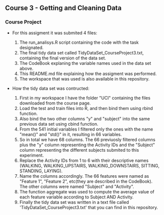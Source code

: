 ## Course 3 - Getting and Cleaning Data

### Course Project

* For this assigment it was submited 4 files: 
	1) The run_analisys.R script containing the code with the task designated.
	2) The final tidy data set called TidyDataSet_CourseProject3.txt, containing the final version of the data set.
	3) The CodeBook explaning the variable names used in the data set above.
	4) This README.md file explaining how the assigment was performed.
	5) The workspace that was used is also available in this repository.
	
* How the tidy data set was contructed:
	1) First in my workspace I have the folder "UCI" containing the files downloaded from the course page.
	2) Load the test and train files into R, and then bind them using rbind function.
	3) Also bind the two other columns "y" and "subject" into the same previous data set using cbind function.
	4) From the 541 initial variables I filtered only the ones with the name "mean()" and "std()" in it, resulting in 66 variables. 
	5) So in total we have 68 columns. The 66 previuosly filtered columns plus the "y" column representing the Activity IDs and the "Subject" column representing the different subjects submited to this experiment.
	6) Replace the Activity IDs from 1 to 6 with their descriptive names (WALKING, WALKING_UPSTAIRS, WALKING_DOWNSTAIRS, SITTING, STANDING, LAYING).
	7) Name the columns accordingly. The 66 features were named as "Feature 1", "Feature 2", etc(they are described in the CodeBook). The other columns were named "Subject" and "Activity".
	8) The function aggregate was used to compute the average value of each feature variable according to Subject AND Activity.
	9) Finally the tidy data set was written in a text file called 'TidyDataSet_CourseProject3.txt' that you can find in this repository.
